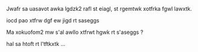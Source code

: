 Jwafr sa uasavot awka lgdzk2 rafl st eiagl, st rgemtwk xotfrka fgwl lawxtk.


iocd pao xtfrw dgf ew jigd rt saseggs

Ma xokuofom2 mw s'al awllo xtfrwt hgwk rt s'aseggs ?

hal sa htoft rt l'tftkxtk ...

